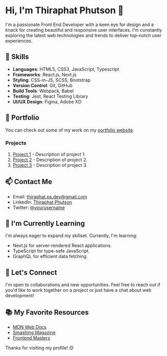 # Hi, I'm Thiraphat Phutson 👋

I'm a passionate Front End Developer with a keen eye for design and a knack for creating beautiful and responsive user interfaces. I'm constantly exploring the latest web technologies and trends to deliver top-notch user experiences.

## 🔧 Skills

- **Languages**: HTML5, CSS3, JavaScript, Typescript
- **Frameworks**: React.js, Next.js
- **Styling**: CSS-in-JS, SCSS, Bootstrap
- **Version Control**: Git, GitHub
- **Build Tools**: Webpack, Babel
- **Testing**: Jest, React Testing Library
- **UI/UX Design**: Figma, Adobe XD

## 💼 Portfolio

You can check out some of my work on my [portfolio website](https://www.yourportfolio.com).

### Projects

1. [Project 1](https://github.com/yourusername/project1) - Description of project 1.
2. [Project 2](https://github.com/yourusername/project2) - Description of project 2.
3. [Project 3](https://github.com/yourusername/project3) - Description of project 3.

## 📫 Contact Me

- Email: [thiraphat.ps.dev@gmail.com](mailto:thiraphat.ps.dev@gmail.com)
- LinkedIn: [Thiraphat Phutson](https://www.linkedin.com/in/thiraphat-phutson/)
- Twitter: [@yourusername](https://twitter.com/yourusername)

## 🌱 I'm Currently Learning

I'm always eager to expand my skillset. Currently, I'm learning:

- Next.js for server-rendered React applications.
- TypeScript for type-safe JavaScript.
- GraphQL for efficient data fetching.

## 🤝 Let's Connect

I'm open to collaborations and new opportunities. Feel free to reach out if you'd like to work together on a project or just have a chat about web development!

## 📚 My Favorite Resources

- [MDN Web Docs](https://developer.mozilla.org/)
- [Smashing Magazine](https://www.smashingmagazine.com/)
- [Frontend Masters](https://frontendmasters.com/)

Thanks for visiting my profile! 😊
